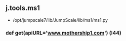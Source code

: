 ## j.tools.ms1

- /opt/jumpscale7/lib/JumpScale/lib/ms1/ms1.py

### def get(apiURL='www.mothership1.com') (l44)

